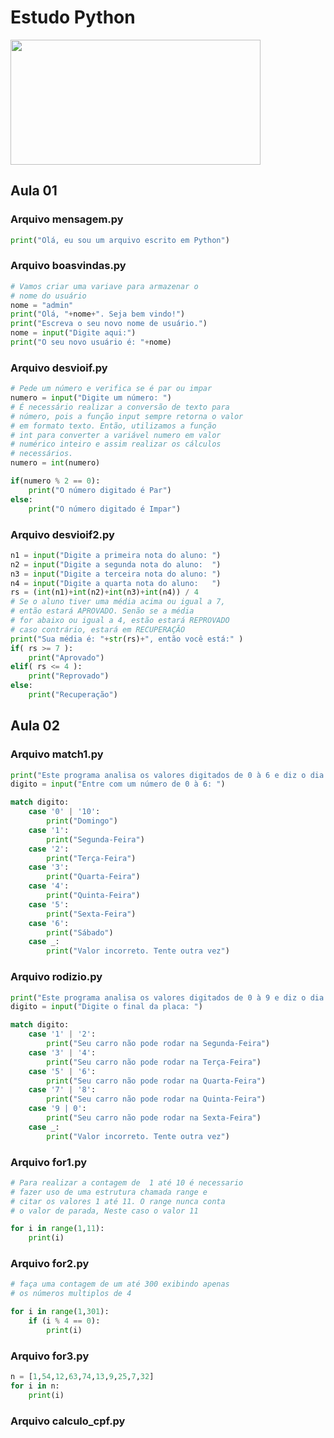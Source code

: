 # Estudo Python 
<img src="https://ictslab.com/wp-content/uploads/2019/03/d1326ca6cca8038cd115a061b4e2b3bc-840x430.png"  width="400" height="200">

## Aula 01

### Arquivo mensagem.py

```py
print("Olá, eu sou um arquivo escrito em Python")

```

### Arquivo boasvindas.py

```py
# Vamos criar uma variave para armazenar o
# nome do usuário
nome = "admin"
print("Olá, "+nome+". Seja bem vindo!")
print("Escreva o seu novo nome de usuário.")
nome = input("Digite aqui:")
print("O seu novo usuário é: "+nome)

```

### Arquivo desvioif.py

```py
# Pede um número e verifica se é par ou impar
numero = input("Digite um número: ")
# É necessário realizar a conversão de texto para
# número, pois a função input sempre retorna o valor
# em formato texto. Então, utilizamos a função
# int para converter a variável numero em valor
# numérico inteiro e assim realizar os cálculos
# necessários.
numero = int(numero)

if(numero % 2 == 0):
    print("O número digitado é Par")
else:
    print("O número digitado é Impar")

```
### Arquivo desvioif2.py

```py
n1 = input("Digite a primeira nota do aluno: ")
n2 = input("Digite a segunda nota do aluno:  ")
n3 = input("Digite a terceira nota do aluno: ")
n4 = input("Digite a quarta nota do aluno:   ")
rs = (int(n1)+int(n2)+int(n3)+int(n4)) / 4
# Se o aluno tiver uma média acima ou igual a 7,
# então estará APROVADO. Senão se a média
# for abaixo ou igual a 4, estão estará REPROVADO
# caso contrário, estará em RECUPERAÇÃO
print("Sua média é: "+str(rs)+", então você está:" )
if( rs >= 7 ):
    print("Aprovado")
elif( rs <= 4 ):
    print("Reprovado")
else:
    print("Recuperação")

```

## Aula 02

### Arquivo match1.py

```py
print("Este programa analisa os valores digitados de 0 à 6 e diz o dia da semana")
digito = input("Entre com um número de 0 à 6: ")

match digito:
    case '0' | '10':
        print("Domingo")
    case '1':
        print("Segunda-Feira")
    case '2':
        print("Terça-Feira")
    case '3':
        print("Quarta-Feira")
    case '4':
        print("Quinta-Feira")
    case '5':
        print("Sexta-Feira")
    case '6':
        print("Sábado")
    case _:
        print("Valor incorreto. Tente outra vez")

```

### Arquivo rodizio.py

```py 
print("Este programa analisa os valores digitados de 0 à 9 e diz o dia da semana que você não pode rodar com o carro")
digito = input("Digite o final da placa: ")

match digito:
    case '1' | '2':
        print("Seu carro não pode rodar na Segunda-Feira")
    case '3' | '4':
        print("Seu carro não pode rodar na Terça-Feira")
    case '5' | '6':
        print("Seu carro não pode rodar na Quarta-Feira")
    case '7' | '8':
        print("Seu carro não pode rodar na Quinta-Feira")
    case '9 | 0':
        print("Seu carro não pode rodar na Sexta-Feira")
    case _:
        print("Valor incorreto. Tente outra vez")

```

### Arquivo for1.py

```py
# Para realizar a contagem de  1 até 10 é necessario 
# fazer uso de uma estrutura chamada range e 
# citar os valores 1 até 11. O range nunca conta
# o valor de parada, Neste caso o valor 11

for i in range(1,11):
    print(i)

```

### Arquivo for2.py

```py
# faça uma contagem de um até 300 exibindo apenas
# os números multiplos de 4

for i in range(1,301):
    if (i % 4 == 0):
        print(i)

```

### Arquivo for3.py

```py
n = [1,54,12,63,74,13,9,25,7,32]
for i in n:
    print(i)

```

### Arquivo calculo_cpf.py

```py


```